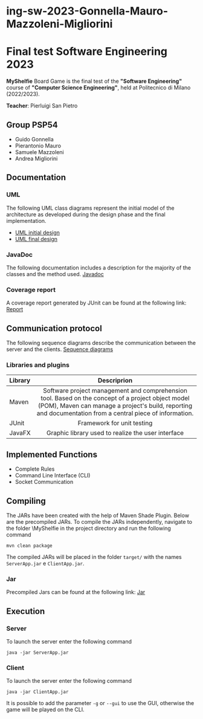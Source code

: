 # ing-sw-2023-Gonnella-Mauro-Mazzoleni-Migliorini
# Final test Software Engineering 2023

**MyShelfie** Board Game is the final test of the **"Software Engineering"** course of **"Computer Science Engineering"**, held at Politecnico di Milano (2022/2023).

**Teacher**: Pierluigi San Pietro

## Group PSP54
- Guido Gonnella
- Pierantonio Mauro
- Samuele Mazzoleni
- Andrea Migliorini

## Documentation

### UML

The following UML class diagrams represent the initial model of the architecture as developed during the design phase and the final implementation.

- [UML initial design](https://github.com/guido-gonnella/ing-sw-2023-Gonnella-Mauro-Mazzoleni-Migliorini/blob/main/Deliverables/final/uml/UML_initial.png)
- [UML final design](https://github.com/guido-gonnella/ing-sw-2023-Gonnella-Mauro-Mazzoleni-Migliorini/blob/main/Deliverables/final/uml/UML_generated_2.png)

### JavaDoc
The following documentation includes a description for the majority of the classes and the method used. [Javadoc](https://guido-gonnella.github.io/ing-sw-2023-Gonnella-Mauro-Mazzoleni-Migliorini/)

### Coverage report

A coverage report generated by JUnit can be found at the following link: [Report](link)

## Communication protocol

The following sequence diagrams describe the communication between the server and the clients. [Sequence diagrams](https://github.com/guido-gonnella/ing-sw-2023-Gonnella-Mauro-Mazzoleni-Migliorini/tree/main/Deliverables/final/uml/Sequence%20diagram)

### Libraries and plugins

| Library |                                                                                                  Descriprion                                                                                                   |
|:--------|:--------------------------------------------------------------------------------------------------------------------------------------------------------------------------------------------------------------:|
| Maven   | Software project management and comprehension tool. Based on the concept of a project object model (POM), Maven can manage a project's build, reporting and documentation from a central piece of information. |
| JUnit   |                                                                                           Framework for unit testing                                                                                           |
| JavaFX  |                                                                               Graphic library used to realize the user interface                                                                               |

## Implemented Functions

- Complete Rules
- Command Line Interface (CLI)
- Socket Communication

## Compiling

The JARs have been created with the help of Maven Shade Plugin.
Below are the precompiled JARs.
To compile the JARs independently, navigate to the folder \MyShelfie in the project directory and run the following command
```
mvn clean package
```
The compiled JARs will be placed in the folder ```target/``` with the names
```ServerApp.jar``` e ```ClientApp.jar```.

### Jar

Precompiled Jars can be found at the following link: [Jar](https://github.com/guido-gonnella/ing-sw-2023-Gonnella-Mauro-Mazzoleni-Migliorini/tree/main/Deliverables/final/jar)

## Execution 

### Server

To launch the server enter the following command
```
java -jar ServerApp.jar
```

### Client

To launch the server enter the following command
```
java -jar ClientApp.jar
```
It is possible to add the parameter ``` -g ``` or ``` --gui ``` to use the GUI, otherwise
the game will be played on the CLI.
